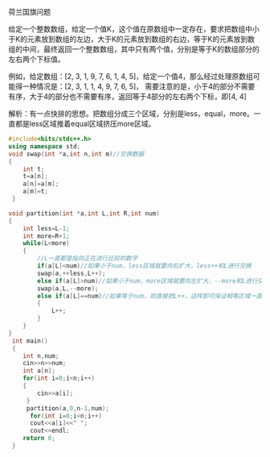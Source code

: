

荷兰国旗问题

 给定一个整数数组，给定一个值K，这个值在原数组中一定存在，要求把数组中小于K的元素放到数组的左边，大于K的元素放到数组的右边，等于K的元素放到数组的中间，最终返回一个整数数组，其中只有两个值，分别是等于K的数组部分的左右两个下标值。

例如，给定数组：[2, 3, 1, 9, 7, 6, 1, 4, 5]，给定一个值4，那么经过处理原数组可能得一种情况是：[2, 3, 1, 1, 4, 9, 7, 6, 5]， 需要注意的是，小于4的部分不需要有序，大于4的部分也不需要有序，返回等于4部分的左右两个下标，即[4, 4]

解析：有一点快排的思想。把数组分成三个区域，分别是less，equal，more。一直都是less区域推着equal区域挤压more区域。

```c++
#include<bits/stdc++.h>
using namespace std; 
void swap(int *a,int n,int m)//交换数据
{
	int t;
	t=a[n];
	a[n]=a[m];
	a[m]=t;
 } 

void partition(int *a,int L,int R,int num)
{
	int less=L-1;
	int more=R+1;
	while(L<more)
	{
		//L一直都是指向正在进行比较的数字 
		if(a[L]<num)//如果小于num，less区域就要向右扩大，less++和L进行交换 
		swap(a,++less,L++);
		else if(a[L]>num)//如果小于num，more区域就要向左扩大，--more和L进行交换 
		swap(a,L,--more);
		else if(a[L]==num)//如果等于num，则直接把L++，这样即可保证相等区域一直没有变动。 
		{ 
			L++;
		}
	}
}
 int main()
 {
 	int n,num;
 	cin>>n>>num;
 	int a[n];
 	for(int i=0;i<n;i++)
 	{
 		cin>>a[i];
	 }
	 partition(a,0,n-1,num);
	  for(int i=0;i<n;i++)
	  cout<<a[i]<<" ";
	  cout<<endl;
 	return 0;
 }
```

